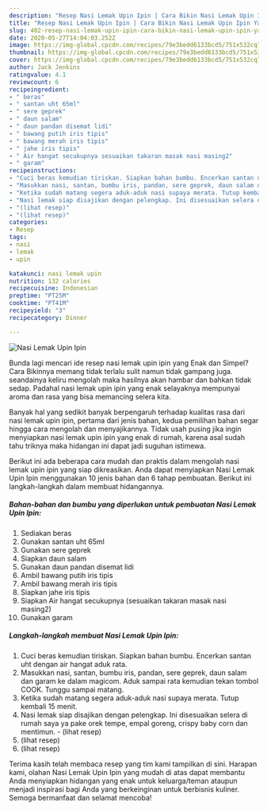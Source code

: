 ```yaml
---
description: "Resep Nasi Lemak Upin Ipin | Cara Bikin Nasi Lemak Upin Ipin Yang Enak Dan Lezat"
title: "Resep Nasi Lemak Upin Ipin | Cara Bikin Nasi Lemak Upin Ipin Yang Enak Dan Lezat"
slug: 402-resep-nasi-lemak-upin-ipin-cara-bikin-nasi-lemak-upin-ipin-yang-enak-dan-lezat
date: 2020-05-27T14:04:03.252Z
image: https://img-global.cpcdn.com/recipes/79e3bedd6133bcd5/751x532cq70/nasi-lemak-upin-ipin-foto-resep-utama.jpg
thumbnail: https://img-global.cpcdn.com/recipes/79e3bedd6133bcd5/751x532cq70/nasi-lemak-upin-ipin-foto-resep-utama.jpg
cover: https://img-global.cpcdn.com/recipes/79e3bedd6133bcd5/751x532cq70/nasi-lemak-upin-ipin-foto-resep-utama.jpg
author: Jack Jenkins
ratingvalue: 4.1
reviewcount: 6
recipeingredient:
- " beras"
- " santan uht 65ml"
- " sere geprek"
- " daun salam"
- " daun pandan disemat lidi"
- " bawang putih iris tipis"
- " bawang merah iris tipis"
- " jahe iris tipis"
- " Air hangat secukupnya sesuaikan takaran masak nasi masing2"
- " garam"
recipeinstructions:
- "Cuci beras kemudian tiriskan. Siapkan bahan bumbu. Encerkan santan uht dengan air hangat aduk rata."
- "Masukkan nasi, santan, bumbu iris, pandan, sere geprek, daun salam dan garam ke dalam magicom. Aduk sampai rata kemudian tekan tombol COOK. Tunggu sampai matang."
- "Ketika sudah matang segera aduk-aduk nasi supaya merata. Tutup kembali 15 menit."
- "Nasi lemak siap disajikan dengan pelengkap. Ini disesuaikan selera di rumah saya ya pake orek tempe, empal goreng, crispy baby corn dan mentimun.             (lihat resep)"
- "(lihat resep)"
- "(lihat resep)"
categories:
- Resep
tags:
- nasi
- lemak
- upin

katakunci: nasi lemak upin 
nutrition: 132 calories
recipecuisine: Indonesian
preptime: "PT25M"
cooktime: "PT41M"
recipeyield: "3"
recipecategory: Dinner

---
```



![Nasi Lemak Upin Ipin](https://img-global.cpcdn.com/recipes/79e3bedd6133bcd5/751x532cq70/nasi-lemak-upin-ipin-foto-resep-utama.jpg)

Bunda lagi mencari ide resep nasi lemak upin ipin yang Enak dan Simpel? Cara Bikinnya memang tidak terlalu sulit namun tidak gampang juga. seandainya keliru mengolah maka hasilnya akan hambar dan bahkan tidak sedap. Padahal nasi lemak upin ipin yang enak selayaknya mempunyai aroma dan rasa yang bisa memancing selera kita.



Banyak hal yang sedikit banyak berpengaruh terhadap kualitas rasa dari nasi lemak upin ipin, pertama dari jenis bahan, kedua pemilihan bahan segar hingga cara mengolah dan menyajikannya. Tidak usah pusing jika ingin menyiapkan nasi lemak upin ipin yang enak di rumah, karena asal sudah tahu triknya maka hidangan ini dapat jadi suguhan istimewa.


Berikut ini ada beberapa cara mudah dan praktis dalam mengolah nasi lemak upin ipin yang siap dikreasikan. Anda dapat menyiapkan Nasi Lemak Upin Ipin menggunakan 10 jenis bahan dan 6 tahap pembuatan. Berikut ini langkah-langkah dalam membuat hidangannya.

<!--inarticleads1-->

##### Bahan-bahan dan bumbu yang diperlukan untuk pembuatan Nasi Lemak Upin Ipin:

1. Sediakan  beras
1. Gunakan  santan uht 65ml
1. Gunakan  sere geprek
1. Siapkan  daun salam
1. Gunakan  daun pandan disemat lidi
1. Ambil  bawang putih iris tipis
1. Ambil  bawang merah iris tipis
1. Siapkan  jahe iris tipis
1. Siapkan  Air hangat secukupnya (sesuaikan takaran masak nasi masing2)
1. Gunakan  garam




<!--inarticleads2-->

##### Langkah-langkah membuat Nasi Lemak Upin Ipin:

1. Cuci beras kemudian tiriskan. Siapkan bahan bumbu. Encerkan santan uht dengan air hangat aduk rata.
1. Masukkan nasi, santan, bumbu iris, pandan, sere geprek, daun salam dan garam ke dalam magicom. Aduk sampai rata kemudian tekan tombol COOK. Tunggu sampai matang.
1. Ketika sudah matang segera aduk-aduk nasi supaya merata. Tutup kembali 15 menit.
1. Nasi lemak siap disajikan dengan pelengkap. Ini disesuaikan selera di rumah saya ya pake orek tempe, empal goreng, crispy baby corn dan mentimun. -             (lihat resep)
1. (lihat resep)
1. (lihat resep)




Terima kasih telah membaca resep yang tim kami tampilkan di sini. Harapan kami, olahan Nasi Lemak Upin Ipin yang mudah di atas dapat membantu Anda menyiapkan hidangan yang enak untuk keluarga/teman ataupun menjadi inspirasi bagi Anda yang berkeinginan untuk berbisnis kuliner. Semoga bermanfaat dan selamat mencoba!
